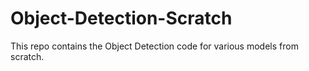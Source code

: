 # Object-Detection-Scratch
This repo contains the Object Detection code for various models from scratch.
